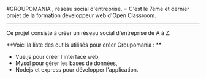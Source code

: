 #GROUPOMANIA , réseau social d'entreprise.
= C'est le 7éme et dernier projet de la formation développeur web d'Open Classroom.

*********************

Ce projet consiste à créer un réseau social d'entreprise de A à Z. 

**Voici la liste des outils utilisés pour créer Groupomania : **

* Vue.js pour créer l'interface web,
* Mysql pour gérer les bases de données,
* Nodejs et express pour développer l'application.
